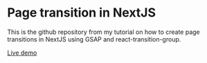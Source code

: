 # Page transition in NextJS

This is the github repository from my tutorial on how to create page transitions in NextJS using GSAP and react-transition-group.

[Live demo](https://gsap-page-transition.vercel.app)
